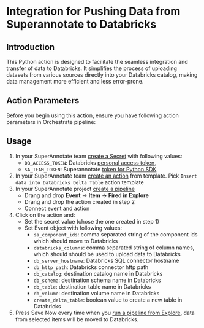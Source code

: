 # Integration for Pushing Data from Superannotate to Databricks

## Introduction
This Python action is designed to facilitate the seamless integration and transfer of data to Databricks. It simplifies the process of uploading datasets from various sources directly into your Databricks catalog, making data management more efficient and less error-prone.

## Action Parameters
Before you begin using this action, ensure you have following action parameters in Orchestrate pipeline:



## Usage
1. In your SuperAnnotate team [create a Secret](https://doc.superannotate.com/docs/create-automation#secrets) with following values:
    - `DB_ACCESS_TOKEN`: Databricks [personal access token](https://docs.databricks.com/en/dev-tools/auth/pat.html),
    - `SA_TEAM_TOKEN`: Superannotate [token for Python SDK](https://doc.superannotate.com/docs/token-for-python-sdk)
2. In your SuperAnnotate team [create an action](https://doc.superannotate.com/docs/pipeline-components#actions) from template. Pick `Insert data into Databricks Delta Table` action template
3. In your SuperAnnotate project [create a pipeline](https://doc.superannotate.com/docs/create-automation#create-a-pipeline)
    - Drang and drop **Event** -> **Item** -> **Fired in Explore**
    - Drang and drop the action created in step 2
    - Connect event and action
4. Click on the action and:
    - Set the secret value (chose the one created in step 1)
    - Set Event object with following values:
        - `sa_component_ids`: comma separated string of the component ids which should move to Databricks
        - `databricks_columns`: comma separated string of column names, which should should be used to upload data to Databricks
        - `db_server_hostname`: Databricks SQL connector hostname
        - `db_http_path`: Databricks connector http path
        - `db_catalog`: destination catalog name in Databricks
        - `db_schema`: destination schema name in Databricks
        - `db_table`: destination table name in Databricks
        - `db_volume`: destination volume name in Databricks
        - `create_delta_table`: boolean value to create a new table in Databricks
5. Press Save
Now every time when you [run a pipeline from Explore](https://doc.superannotate.com/docs/bulk-actions#run-pipeline), data from selected items will be moved to Databricks.